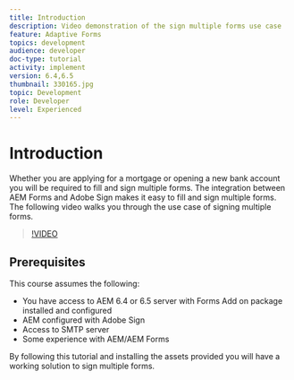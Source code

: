 ```yaml
---
title: Introduction
description: Video demonstration of the sign multiple forms use case
feature: Adaptive Forms
topics: development
audience: developer
doc-type: tutorial
activity: implement
version: 6.4,6.5
thumbnail: 330165.jpg
topic: Development
role: Developer
level: Experienced
---
```

# Introduction

Whether you are applying for a mortgage or opening a new bank account you will be required to fill and sign multiple forms. The integration between AEM Forms and Adobe Sign makes it easy to fill and sign multiple forms.
The following video walks you through the use case of signing multiple forms.

>[!VIDEO](https://video.tv.adobe.com/v/330165?quality=9&learn=on)

## Prerequisites

This course assumes the following:

* You have access to AEM 6.4 or 6.5 server with Forms Add on package installed and configured
* AEM configured with Adobe Sign
* Access to SMTP server
* Some experience with AEM/AEM Forms

By following this tutorial and installing the assets provided you will have a working solution to sign multiple forms. 